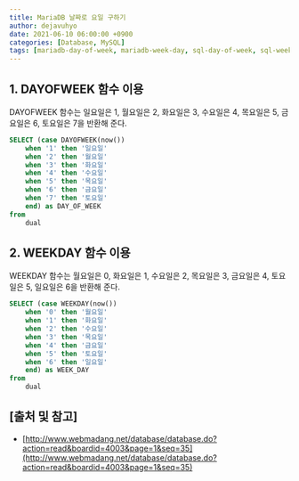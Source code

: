 ```yaml
---
title: MariaDB 날짜로 요일 구하기
author: dejavuhyo
date: 2021-06-10 06:00:00 +0900
categories: [Database, MySQL]
tags: [mariadb-day-of-week, mariadb-week-day, sql-day-of-week, sql-week-day, mariadb-요일, sql-요일]
---
```


## 1. DAYOFWEEK 함수 이용
DAYOFWEEK 함수는 일요일은 1, 월요일은 2, 화요일은 3, 수요일은 4, 목요일은 5, 금요일은 6, 토요일은 7을 반환해 준다.

```sql
SELECT (case DAYOFWEEK(now())
    when '1' then '일요일'
    when '2' then '월요일'
    when '3' then '화요일'
    when '4' then '수요일'
    when '5' then '목요일'
    when '6' then '금요일'
    when '7' then '토요일'
    end) as DAY_OF_WEEK
from
    dual
```

## 2. WEEKDAY 함수 이용
WEEKDAY 함수는 월요일은 0, 화요일은 1, 수요일은 2, 목요일은 3, 금요일은 4, 토요일은 5, 일요일은 6을 반환해 준다.

```sql
SELECT (case WEEKDAY(now())
    when '0' then '월요일'
    when '1' then '화요일'
    when '2' then '수요일'
    when '3' then '목요일'
    when '4' then '금요일'
    when '5' then '토요일'
    when '6' then '일요일'
    end) as WEEK_DAY
from
    dual
```

## [출처 및 참고]
* [http://www.webmadang.net/database/database.do?action=read&boardid=4003&page=1&seq=35](http://www.webmadang.net/database/database.do?action=read&boardid=4003&page=1&seq=35)
